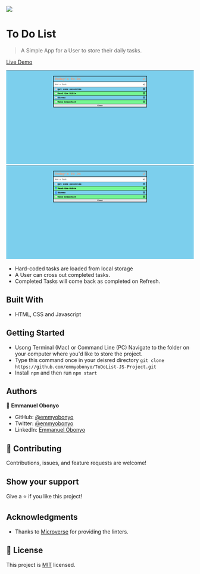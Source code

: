 ![](https://img.shields.io/badge/Microverse-blueviolet)

# To Do List

> A Simple App for a User to store their daily tasks.

[Live Demo](https://emmyobonyo.github.io/ToDoList-JS-Project/)

![screenshot](./screen.png)
![screenshot](./screen2.png)

- Hard-coded tasks are loaded from local storage
- A User can cross out completed tasks.
- Completed Tasks will come back as completed on Refresh.

## Built With

- HTML, CSS and Javascript

## Getting Started
- Usong Terminal (Mac) or Command Line (PC) Navigate to the folder on your computer where you'd like to store the project.
- Type this command once in your deisred directory ```git clone https://github.com/emmyobonyo/ToDoList-JS-Project.git```
- Install ```npm``` and then run ```npm start```
## Authors

👤 **Emmanuel Obonyo**

- GitHub: [@emmyobonyo](https://github.com/emmyobonyo)
- Twitter: [@emmyobonyo](https://twitter.com/emmyobonyo)
- LinkedIn: [Emmanuel Obonyo](https://www.linkedin.com/in/emmanuel-obonyo-3728a2200/)
## 🤝 Contributing

Contributions, issues, and feature requests are welcome!

## Show your support

Give a ⭐️ if you like this project!

## Acknowledgments

- Thanks to [Microverse](https://microverse.org) for providing the linters.

## 📝 License

This project is [MIT](./MIT.md) licensed.
